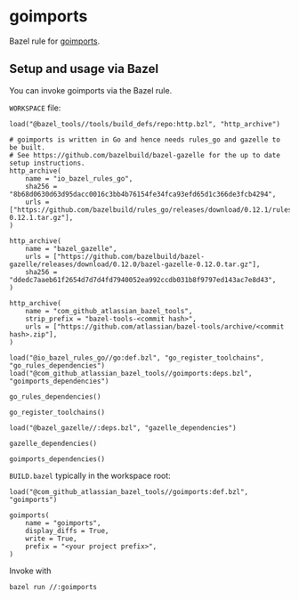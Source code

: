 # goimports

Bazel rule for [goimports](https://godoc.org/golang.org/x/tools/cmd/goimports).

## Setup and usage via Bazel

You can invoke goimports via the Bazel rule.

`WORKSPACE` file:
```bzl
load("@bazel_tools//tools/build_defs/repo:http.bzl", "http_archive")

# goimports is written in Go and hence needs rules_go and gazelle to be built.
# See https://github.com/bazelbuild/bazel-gazelle for the up to date setup instructions.
http_archive(
    name = "io_bazel_rules_go",
    sha256 = "8b68d0630d63d95dacc0016c3bb4b76154fe34fca93efd65d1c366de3fcb4294",
    urls = ["https://github.com/bazelbuild/rules_go/releases/download/0.12.1/rules_go-0.12.1.tar.gz"],
)

http_archive(
    name = "bazel_gazelle",
    urls = ["https://github.com/bazelbuild/bazel-gazelle/releases/download/0.12.0/bazel-gazelle-0.12.0.tar.gz"],
    sha256 = "ddedc7aaeb61f2654d7d7d4fd7940052ea992ccdb031b8f9797ed143ac7e8d43",
)

http_archive(
    name = "com_github_atlassian_bazel_tools",
    strip_prefix = "bazel-tools-<commit hash>",
    urls = ["https://github.com/atlassian/bazel-tools/archive/<commit hash>.zip"],
)

load("@io_bazel_rules_go//go:def.bzl", "go_register_toolchains", "go_rules_dependencies")
load("@com_github_atlassian_bazel_tools//goimports:deps.bzl", "goimports_dependencies")

go_rules_dependencies()

go_register_toolchains()

load("@bazel_gazelle//:deps.bzl", "gazelle_dependencies")

gazelle_dependencies()

goimports_dependencies()
```

`BUILD.bazel` typically in the workspace root:
```bzl
load("@com_github_atlassian_bazel_tools//goimports:def.bzl", "goimports")

goimports(
    name = "goimports",
    display_diffs = True,
    write = True,
    prefix = "<your project prefix>",
)
```
Invoke with
```bash
bazel run //:goimports
```
